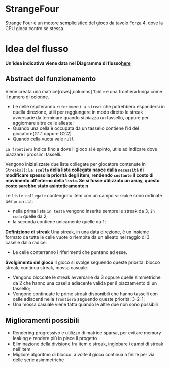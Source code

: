 # StrangeFour

Strange Four è un motore semplicistico del gioco da tavolo Forza 4, dove la CPU gioca contro sè stessa.

# Idea del flusso

**Un'idea indicativa viene data nel Diagramma di flusso[here](./Diagramma%20di%20Flusso%20indicativo.jpg)**

## Abstract del funzionamento

Viene creata una matrice[rows][columns] `Table` e una frontiera lunga come il numero di colonne.

- Le celle ospiteranno `riferimenti a streak` che potrebbero espandersi in quella direzione, utili per raggiungere in modo diretto le streak avversarie da terminare quando si piazza un tassello, oppure per aggiornare altre celle alleate;
- Quando una cella è occupata da un tassello contiene l'id del giocatore(G1:1 oppure G2:2)
- Quando cella vuota vale `null`

`La frontiera` indica fino a dove il gioco si è spinto, utile ad indicare dove piazzare i prossimi tasselli.

Vengono inizializzate due liste collegate per giocatore contenute in `Streaks[]`;
**`La scelta` della lista collegata nasce dalla `necessità` di modificare spesso la priorità degli item, rendendo `costante` il costo di movimento all'interno della `lista`. Se si fosse utilizzato un array, questo costo sarebbe stato asintoticamente n**

Le `liste collegate` contengono item con un campo `streak` e sono ordinate per `priorità`:

- nella prima lista `in testa` vengono inserite sempre le streak da 3, `in coda` quelle da 2;
- la seconda contiene unicamente quelle da 1;

**Definizione di streak**
Una streak, in una data direzione, è un insieme formato da tutte le celle vuote o riempite da un alleato nel raggio di 3 caselle dalla radice.

- Le celle conterranno i riferimenti che puntano ad esse.

**Svolgimento del gioco**
Il gioco si svolge seguendo queste priorità: blocco streak, continua streak, mossa casuale.

- Vengono bloccate le streak avversarie da 3 oppure quelle simmetriche da 2 che hanno una casella adiacente valida per il piazzamento di un tassello;
- Vengono continuate le prime streak disponibili che hanno tasselli con celle adiacenti nella `frontiera` seguendo queste priorità: 3-2-1;
- Una mossa casuale viene fatta quando le altre due non sono possibili

## Miglioramenti possibili

- Rendering progressivo e utilizzo di matrice sparsa, per evitare memory leaking e rendere più in place il progetto
- Eliminazione della divisione fra item e streak, inglobare i campi di streak nell'item
- Migliore algoritmo di blocco: a volte il gioco continua a finire per via delle serie asimmetriche
